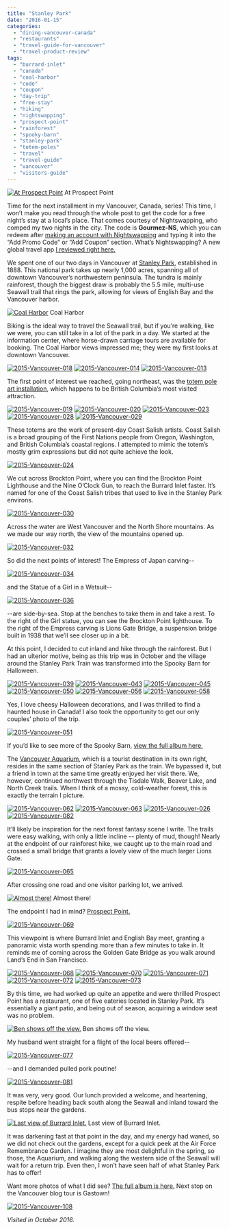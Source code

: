 ```yaml
---
title: "Stanley Park"
date: "2016-01-15"
categories:
  - "dining-vancouver-canada"
  - "restaurants"
  - "travel-guide-for-vancouver"
  - "travel-product-review"
tags:
  - "burrard-inlet"
  - "canada"
  - "coal-harbor"
  - "code"
  - "coupon"
  - "day-trip"
  - "free-stay"
  - "hiking"
  - "nightswapping"
  - "prospect-point"
  - "rainforest"
  - "spooky-barn"
  - "stanley-park"
  - "totem-poles"
  - "travel"
  - "travel-guide"
  - "vancouver"
  - "visitors-guide"
---
```





<div class="caption">

[![At Prospect Point](http://s3.amazonaws.com/thegourmez-wpmedia/2016/01/2015-Vancouver-075-500x334.jpg)](http://s3.amazonaws.com/thegourmez-wpmedia/2016/01/2015-Vancouver-075.jpg) At Prospect Point</div>


Time for the next installment in my Vancouver, Canada, series! This time, I won’t make you read through the whole post to get the code for a free night’s stay at a local’s place. That comes courtesy of Nightswapping, who comped my two nights in the city. The code is **Gourmez-NS**, which you can redeem after [making an account with Nightswapping](https://www.nightswapping.com/en-us/login/signup-mode) and typing it into the “Add Promo Code” or “Add Coupon” section. What’s Nightswapping? A new global travel app [I reviewed right here.](http://thegourmez.com/2015/12/07/product-review-nightswapping-a-new-travel-lodging-exchange-site/)

We spent one of our two days in Vancouver at [Stanley Park](http://vancouver.ca/parks-recreation-culture/stanley-park.aspx), established in 1888. This national park takes up nearly 1,000 acres, spanning all of downtown Vancouver’s northwestern peninsula. The tundra is mainly rainforest, though the biggest draw is probably the 5.5 mile, multi-use Seawall trail that rings the park, allowing for views of English Bay and the Vancouver harbor.




<div class="caption">

[![Coal Harbor](http://s3.amazonaws.com/thegourmez-wpmedia/2016/01/2015-Vancouver-012-1024x414.jpg)](http://s3.amazonaws.com/thegourmez-wpmedia/2016/01/2015-Vancouver-012.jpg) Coal Harbor</div>


Biking is the ideal way to travel the Seawall trail, but if you’re walking, like we were, you can still take in a lot of the park in a day. We started at the information center, where horse-drawn carriage tours are available for booking. The Coal Harbor views impressed me; they were my first looks at downtown Vancouver.

[![2015-Vancouver-018](http://s3.amazonaws.com/thegourmez-wpmedia/2016/01/2015-Vancouver-018-500x334.jpg)](http://s3.amazonaws.com/thegourmez-wpmedia/2016/01/2015-Vancouver-018.jpg) [![2015-Vancouver-014](http://s3.amazonaws.com/thegourmez-wpmedia/2016/01/2015-Vancouver-014.jpg)](http://s3.amazonaws.com/thegourmez-wpmedia/2016/01/2015-Vancouver-014.jpg) [![2015-Vancouver-013](http://s3.amazonaws.com/thegourmez-wpmedia/2016/01/2015-Vancouver-013-500x334.jpg)](http://s3.amazonaws.com/thegourmez-wpmedia/2016/01/2015-Vancouver-013.jpg)

The first point of interest we reached, going northeast, was the [totem pole art installation](http://vancouver.ca/parks-recreation-culture/totems-and-first-nations-art.aspx), which happens to be British Columbia’s most visited attraction.

[![2015-Vancouver-019](http://s3.amazonaws.com/thegourmez-wpmedia/2016/01/2015-Vancouver-019-334x500.jpg)](http://s3.amazonaws.com/thegourmez-wpmedia/2016/01/2015-Vancouver-019.jpg) [![2015-Vancouver-020](http://s3.amazonaws.com/thegourmez-wpmedia/2016/01/2015-Vancouver-020-500x334.jpg)](http://s3.amazonaws.com/thegourmez-wpmedia/2016/01/2015-Vancouver-020.jpg) [![2015-Vancouver-023](http://s3.amazonaws.com/thegourmez-wpmedia/2016/01/2015-Vancouver-023-373x500.jpg)](http://s3.amazonaws.com/thegourmez-wpmedia/2016/01/2015-Vancouver-023.jpg) [![2015-Vancouver-028](http://s3.amazonaws.com/thegourmez-wpmedia/2016/01/2015-Vancouver-028-500x334.jpg)](http://s3.amazonaws.com/thegourmez-wpmedia/2016/01/2015-Vancouver-028.jpg) [![2015-Vancouver-029](http://s3.amazonaws.com/thegourmez-wpmedia/2016/01/2015-Vancouver-029-311x500.jpg)](http://s3.amazonaws.com/thegourmez-wpmedia/2016/01/2015-Vancouver-029.jpg)

These totems are the work of present-day Coast Salish artists. Coast Salish is a broad grouping of the First Nations people from Oregon, Washington, and British Columbia’s coastal regions. I attempted to mimic the totem’s mostly grim expressions but did not quite achieve the look.

[![2015-Vancouver-024](http://s3.amazonaws.com/thegourmez-wpmedia/2016/01/2015-Vancouver-024-334x500.jpg)](http://s3.amazonaws.com/thegourmez-wpmedia/2016/01/2015-Vancouver-024.jpg)

We cut across Brockton Point, where you can find the Brockton Point Lighthouse and the Nine O’Clock Gun, to reach the Burrard Inlet faster. It’s named for one of the Coast Salish tribes that used to live in the Stanley Park environs.

[![2015-Vancouver-030](http://s3.amazonaws.com/thegourmez-wpmedia/2016/01/2015-Vancouver-0301-1024x255.jpg)](http://s3.amazonaws.com/thegourmez-wpmedia/2016/01/2015-Vancouver-0301.jpg)

Across the water are West Vancouver and the North Shore mountains. As we made our way north, the view of the mountains opened up.

[![2015-Vancouver-032](http://s3.amazonaws.com/thegourmez-wpmedia/2016/01/2015-Vancouver-032-500x334.jpg)](http://s3.amazonaws.com/thegourmez-wpmedia/2016/01/2015-Vancouver-032.jpg)

So did the next points of interest! The Empress of Japan carving--

[![2015-Vancouver-034](http://s3.amazonaws.com/thegourmez-wpmedia/2016/01/2015-Vancouver-034-500x334.jpg)](http://s3.amazonaws.com/thegourmez-wpmedia/2016/01/2015-Vancouver-034.jpg)

and the Statue of a Girl in a Wetsuit--

[![2015-Vancouver-036](http://s3.amazonaws.com/thegourmez-wpmedia/2016/01/2015-Vancouver-036-500x334.jpg)](http://s3.amazonaws.com/thegourmez-wpmedia/2016/01/2015-Vancouver-036.jpg)

\--are side-by-sea. Stop at the benches to take them in and take a rest. To the right of the Girl statue, you can see the Brockton Point lighthouse. To the right of the Empress carving is Lions Gate Bridge, a suspension bridge built in 1938 that we’ll see closer up in a bit.

At this point, I decided to cut inland and hike through the rainforest. But I had an ulterior motive, being as this trip was in October and the village around the Stanley Park Train was transformed into the Spooky Barn for Halloween.

[![2015-Vancouver-039](http://s3.amazonaws.com/thegourmez-wpmedia/2016/01/2015-Vancouver-039-500x334.jpg)](http://s3.amazonaws.com/thegourmez-wpmedia/2016/01/2015-Vancouver-039.jpg) [![2015-Vancouver-043](http://s3.amazonaws.com/thegourmez-wpmedia/2016/01/2015-Vancouver-043-500x334.jpg)](http://s3.amazonaws.com/thegourmez-wpmedia/2016/01/2015-Vancouver-043.jpg) [![2015-Vancouver-045](http://s3.amazonaws.com/thegourmez-wpmedia/2016/01/2015-Vancouver-045-500x334.jpg)](http://s3.amazonaws.com/thegourmez-wpmedia/2016/01/2015-Vancouver-045.jpg) [![2015-Vancouver-050](http://s3.amazonaws.com/thegourmez-wpmedia/2016/01/2015-Vancouver-050-334x500.jpg)](http://s3.amazonaws.com/thegourmez-wpmedia/2016/01/2015-Vancouver-050.jpg) [![2015-Vancouver-056](http://s3.amazonaws.com/thegourmez-wpmedia/2016/01/2015-Vancouver-056-500x446.jpg)](http://s3.amazonaws.com/thegourmez-wpmedia/2016/01/2015-Vancouver-056.jpg) [![2015-Vancouver-058](http://s3.amazonaws.com/thegourmez-wpmedia/2016/01/2015-Vancouver-058-334x500.jpg)](http://s3.amazonaws.com/thegourmez-wpmedia/2016/01/2015-Vancouver-058.jpg)

Yes, I love cheesy Halloween decorations, and I was thrilled to find a haunted house in Canada! I also took the opportunity to get our only couples’ photo of the trip.

[![2015-Vancouver-051](http://s3.amazonaws.com/thegourmez-wpmedia/2016/01/2015-Vancouver-051-334x500.jpg)](http://s3.amazonaws.com/thegourmez-wpmedia/2016/01/2015-Vancouver-051.jpg)

If you’d like to see more of the Spooky Barn, [view the full album here.](https://www.facebook.com/media/set/?set=a.10153206138334607.1073741966.567409606&type=1&l=7cb90572d8)

The [Vancouver Aquarium](http://www.vanaqua.org/), which is a tourist destination in its own right, resides in the same section of Stanley Park as the train. We bypassed it, but a friend in town at the same time greatly enjoyed her visit there. We, however, continued northwest through the Tisdale Walk, Beaver Lake, and North Creek trails. When I think of a mossy, cold-weather forest, this is exactly the terrain I picture.

[![2015-Vancouver-062](http://s3.amazonaws.com/thegourmez-wpmedia/2016/01/2015-Vancouver-062-500x334.jpg)](http://s3.amazonaws.com/thegourmez-wpmedia/2016/01/2015-Vancouver-062.jpg) [![2015-Vancouver-063](http://s3.amazonaws.com/thegourmez-wpmedia/2016/01/2015-Vancouver-0631-500x334.jpg)](http://s3.amazonaws.com/thegourmez-wpmedia/2016/01/2015-Vancouver-0631.jpg) [![2015-Vancouver-026](http://s3.amazonaws.com/thegourmez-wpmedia/2016/01/2015-Vancouver-026-373x500.jpg)](http://s3.amazonaws.com/thegourmez-wpmedia/2016/01/2015-Vancouver-026.jpg) [![2015-Vancouver-082](http://s3.amazonaws.com/thegourmez-wpmedia/2016/01/2015-Vancouver-082-334x500.jpg)](http://s3.amazonaws.com/thegourmez-wpmedia/2016/01/2015-Vancouver-082.jpg)

It’ll likely be inspiration for the next forest fantasy scene I write. The trails were easy walking, with only a little incline -- plenty of mud, though! Nearly at the endpoint of our rainforest hike, we caught up to the main road and crossed a small bridge that grants a lovely view of the much larger Lions Gate.

[![2015-Vancouver-065](http://s3.amazonaws.com/thegourmez-wpmedia/2016/01/2015-Vancouver-065-500x334.jpg)](http://s3.amazonaws.com/thegourmez-wpmedia/2016/01/2015-Vancouver-065.jpg)

After crossing one road and one visitor parking lot, we arrived.




<div class="caption">

[![Almost there!](http://s3.amazonaws.com/thegourmez-wpmedia/2016/01/2015-Vancouver-067-500x334.jpg)](http://s3.amazonaws.com/thegourmez-wpmedia/2016/01/2015-Vancouver-067.jpg) Almost there!</div>


The endpoint I had in mind? [Prospect Point.](http://www.prospectpoint.ca/Prospect_Point/Home.html)

[![2015-Vancouver-069](http://s3.amazonaws.com/thegourmez-wpmedia/2016/01/2015-Vancouver-069-500x244.jpg)](http://s3.amazonaws.com/thegourmez-wpmedia/2016/01/2015-Vancouver-069.jpg)

This viewpoint is where Burrard Inlet and English Bay meet, granting a panoramic vista worth spending more than a few minutes to take in. It reminds me of coming across the Golden Gate Bridge as you walk around Land’s End in San Francisco.

[![2015-Vancouver-068](http://s3.amazonaws.com/thegourmez-wpmedia/2016/01/2015-Vancouver-068-500x139.jpg)](http://s3.amazonaws.com/thegourmez-wpmedia/2016/01/2015-Vancouver-068.jpg) [![2015-Vancouver-070](http://s3.amazonaws.com/thegourmez-wpmedia/2016/01/2015-Vancouver-070-500x334.jpg)](http://s3.amazonaws.com/thegourmez-wpmedia/2016/01/2015-Vancouver-070.jpg) [![2015-Vancouver-071](http://s3.amazonaws.com/thegourmez-wpmedia/2016/01/2015-Vancouver-071-397x500.jpg)](http://s3.amazonaws.com/thegourmez-wpmedia/2016/01/2015-Vancouver-071.jpg) [![2015-Vancouver-072](http://s3.amazonaws.com/thegourmez-wpmedia/2016/01/2015-Vancouver-072-500x334.jpg)](http://s3.amazonaws.com/thegourmez-wpmedia/2016/01/2015-Vancouver-072.jpg) [![2015-Vancouver-073](http://s3.amazonaws.com/thegourmez-wpmedia/2016/01/2015-Vancouver-073-334x500.jpg)](http://s3.amazonaws.com/thegourmez-wpmedia/2016/01/2015-Vancouver-073.jpg)

By this time, we had worked up quite an appetite and were thrilled Prospect Point has a restaurant, one of five eateries located in Stanley Park. It’s essentially a giant patio, and being out of season, acquiring a window seat was no problem.




<div class="caption">

[![Ben shows off the view.](http://s3.amazonaws.com/thegourmez-wpmedia/2016/01/2015-Vancouver-079-500x334.jpg)](http://s3.amazonaws.com/thegourmez-wpmedia/2016/01/2015-Vancouver-079.jpg) Ben shows off the view.</div>


My husband went straight for a flight of the local beers offered--

[![2015-Vancouver-077](http://s3.amazonaws.com/thegourmez-wpmedia/2016/01/2015-Vancouver-077-500x449.jpg)](http://s3.amazonaws.com/thegourmez-wpmedia/2016/01/2015-Vancouver-077.jpg)

\--and I demanded pulled pork poutine!

[![2015-Vancouver-081](http://s3.amazonaws.com/thegourmez-wpmedia/2016/01/2015-Vancouver-081-500x339.jpg)](http://s3.amazonaws.com/thegourmez-wpmedia/2016/01/2015-Vancouver-081.jpg)

It was very, very good. Our lunch provided a welcome, and heartening, respite before heading back south along the Seawall and inland toward the bus stops near the gardens.




<div class="caption">

[![ Last view of Burrard Inlet.](http://s3.amazonaws.com/thegourmez-wpmedia/2016/01/2015-Vancouver-086-1024x174.jpg)](http://s3.amazonaws.com/thegourmez-wpmedia/2016/01/2015-Vancouver-086.jpg) Last view of Burrard Inlet.</div>


It was darkening fast at that point in the day, and my energy had waned, so we did not check out the gardens, except for a quick peek at the Air Force Remembrance Garden. I imagine they are most delightful in the spring, so those, the Aquarium, and walking along the western side of the Seawall will wait for a return trip. Even then, I won’t have seen half of what Stanley Park has to offer!

Want more photos of what I did see? [The full album is here.](https://www.facebook.com/media/set/?set=a.10153206357604607.1073741967.567409606&type=1&l=dae71c14bb) Next stop on the Vancouver blog tour is Gastown!

[![2015-Vancouver-108](http://s3.amazonaws.com/thegourmez-wpmedia/2016/01/2015-Vancouver-108-394x500.jpg)](http://s3.amazonaws.com/thegourmez-wpmedia/2016/01/2015-Vancouver-108.jpg)

_Visited in October 2016._

